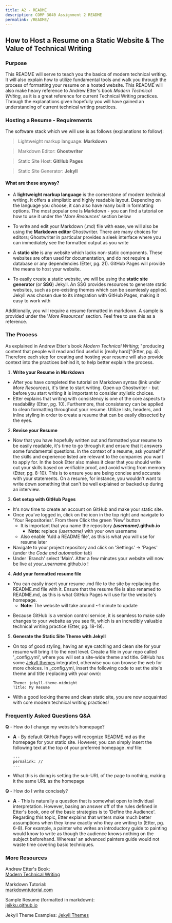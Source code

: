 ```yaml
---
title: A2 - README
description: COMP 3040 Assignment 2 README
permalink: /README/
---
```

## How to Host a Resume on a  Static Website & The Value of Technical Writing

### **Purpose**
This README will serve to teach you the basics of modern technical writing. It will also explain how to utilize fundamental tools and walk you through the process of formatting your resume on a hosted website. This README will also make heavy reference to Andrew Etter's book *Modern Technical Writing*, as it is a great reference for current Technical Writing practices. Through the explanations given hopefully you will have gained an understanding of current technical writing practices.

### **Hosting a Resume - Requirements**
The software stack which we will use is as follows (explanations to follow):  

> Lightweight markup language: **Markdown**
	  
> Markdown Editor: **Ghostwriter**  
  
> Static Site Host: **GitHub Pages**  
  
> Static Site Generator: **Jekyll**

#### What are these anyway?
- A **lightweight markup language** is the cornerstone of modern technical writing. It offers a simplistic and highly readable layout. Depending on the language you choose, it can also have many built in formatting options. The most popular one is Markdown - you can find a tutorial on how to use it under the '*More Resources*' section below  

- To write and edit your Markdown (.md) file with ease, we will also be using the **Markdown editor** Ghostwriter. There are many choices for editors; Ghostwriter in particular provides a sleek interface where you can immediately see the formatted output as you write  

- A **static site** is any website which lacks non-static components. These websites are often used for documentation, and do not require a database or any dependencies (Etter, pg. 21). GitHub Pages will provide the means to host your website.  

- To easily create a static website, we will be using the **static site generator** (or **SSG**) Jekyll. An SSG provides resources to generate static websites, such as pre-existing themes which can be seamlessly applied. Jekyll was chosen due to its integration with GitHub Pages, making it easy to work with

Additionally, you will require a resume formatted in markdown. A sample is provided under the '*More Resources*' section. Feel free to use this as a reference.

### **The Process**
As explained in Andrew Etter's book *Modern Technical Writing*; "producing content that people will read and find useful is [really hard]"(Etter, pg. 4). Therefore each step for creating and hosting your resume will also provide context into the practices behind it, to help better explain the process.

1. **Write your Resume in Markdown**  
- After you have completed the tutorial on Markdown syntax (link under *More Resources*), it's time to start writing. Open up Ghostwriter - but before you start writing it is important to consider stylistic choices.  
- Etter explains that writing with consistency is one of the core aspects to readability (Etter, pg. 10). Furthermore, that consistency can be applied to clean formatting throughout your resume. Utilize lists, headers, and inline styling in order to create a resume that can be easily dissected by the eyes.

2. **Revise your Resume**  
- Now that you have hopefully written out and formatted your resume to be easily readable, it's time to go through it and ensure that it answers some fundamental questions. In the context of a resume, ask yourself if the skills and experience listed are relevant to the companies you want to apply for. In the book Etter also makes it clear that you should write out your skills based on verifiable proof, and avoid writing from memory (Etter, pg. 8-10). This is to ensure you are being concise and accurate with your statements. On a resume, for instance, you wouldn't want to write down something that can't be well explained or backed up during an interview.	

3. **Get setup with GitHub Pages**  
* It's now time to create an account on GitHub and make your static site.  
* Once you've logged in, click on the icon in the top right and navigate to 'Your Repositories'. From there Click the green 'New' button
	* It is important that you name the repository ***(username)*.github.io**	
		* **Note:** replace *(username)* with your own username  		
	* Also enable 'Add a README file', as this is what you will use for resume later  	
* Navigate to your project repository and click on 'Settings' -> 'Pages' (under the *Code and automation* tab)  
* Under 'Branch' select 'Main'. After a few minutes your website will now be live at *your_username*.github.io !

4. **Add your formatted resume file**  
* You can easily insert your resume .md file to the site by replacing the README.md file with it. Ensure that the resume file is also renamed to README.md, as this is what GitHub Pages will use for the website's homepage. 		
	* **Note:** The website will take around ~1 minute to update 	
- Because GitHub is a version control service, it is seamless to make safe changes to your website as you see fit, which is an incredibly valuable technical writing practice (Etter, pg. 18-19).

5. **Generate the Static Site Theme with Jekyll**  
- On top of good styling, having an eye catching and clean site for your resume will bring it to the next level. Create a file in your repo called '_config.yml', where you will set a site-wide theme and title. GitHub has some [Jekyll themes](https://pages.github.com/themes/) integrated, otherwise you can browse the web for more choices. In _config.yml, insert the following code to set the site's theme and title (replacing with your own):  

	```
	Theme: jekyll-theme-midnight
	Title: My Resume
	```

* With a good looking theme and clean static site, you are now acquainted with core modern technical writing practices!

### **Frequently Asked Questions Q&A**

**Q** - How do I change my website's homepage?  
* **A** - By default GitHub Pages will recognize README.md as the homepage for your static site. However, you can simply insert the following text at the top of your preferred homepage *.md* file:  

	```
	---
	permalink: //
	---
	 ```

* What this is doing is setting the sub-URL of the page to nothing, making it the same URL as the homepage
	
**Q** - How do I write concisely?  
* **A** - This is naturally a question that is somewhat open to individual interpretation. However, basing an answer off of the rules defined in Etter's book, one of the basic strategies is to 'Define the Audience'. Regarding this topic, Etter explains that writers make much better assumptions when they know exactly who they are writing to (Etter, pg. 6-8). For example, a painter who writes an introductory guide to painting would know to write as though the audience knows nothing on the subject beforehand. Whereas' an advanced painters guide would not waste time covering basic techniques.

### More Resources
Andrew Etter's Book:  
[Modern Technical Writing](https://www.amazon.ca/Modern-Technical-Writing-Introduction-Documentation-ebook/dp/B01A2QL9SS "Modern Technical Writing")

Markdown Tutorial:  
[markdowntutorial.com](https://www.markdowntutorial.com/ "Markdown Tutorial") 

Sample Resume (formatted in markdown):  
[jeikku.github.io](https://jeikku.github.io/ "Resume | Jacob Broggy")

Jekyll Theme Examples:
[Jekyll Themes](https://pages.github.com/themes/ "Themes")
